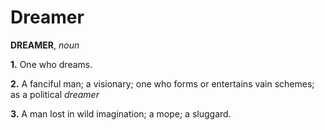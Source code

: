 # Dreamer

**DREAMER**, _noun_

**1.** One who dreams.

**2.** A fanciful man; a visionary; one who forms or entertains vain schemes; as a political _dreamer_

**3.** A man lost in wild imagination; a mope; a sluggard.